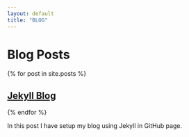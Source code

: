 ```yaml
---
layout: default
title: "BLOG"
---
```


# Blog Posts

{% for post in site.posts %}
  <h2><a href="{{ site.baseurl }}{{ post.url }}">Jekyll Blog</a></h2>  
{% endfor %}
<p>In this post I have setup my blog using Jekyll in GitHub page.</P>